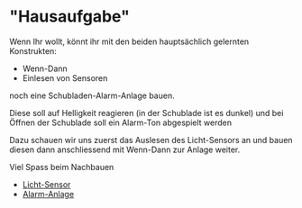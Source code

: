 # "Hausaufgabe"

Wenn Ihr wollt, könnt ihr mit den beiden hauptsächlich gelernten Konstrukten:

* Wenn-Dann
* Einlesen von Sensoren 

noch eine Schubladen-Alarm-Anlage bauen.

Diese soll auf Helligkeit reagieren (in der Schublade ist es dunkel) und bei Öffnen der Schublade soll ein Alarm-Ton abgespielt werden

Dazu schauen wir uns zuerst das Auslesen des Licht-Sensors an und bauen diesen dann anschliessend mit Wenn-Dann zur Anlage weiter.


Viel Spass beim Nachbauen 

* [ Licht-Sensor ](05_01_LichtSensor/README.md)  
* [ Alarm-Anlage](05_02_SchubladenAlarm/README.md)  


